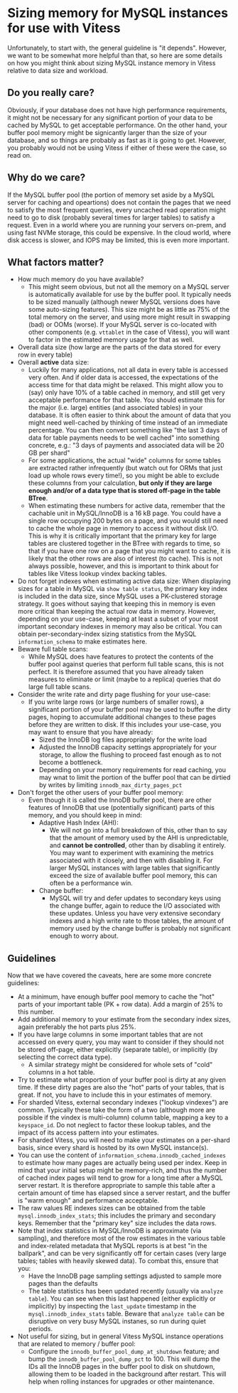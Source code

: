 # Sizing memory for MySQL instances for use with Vitess

Unfortunately, to start with, the general guideline is "it depends".  However,
we want to be somewhat more helpful than that, so here are some details on
how you might think about sizing MySQL instance memory in Vitess relative
to data size and workload.

## Do you really care?

Obviously, if your database does not have high performance requirements,
it might not be necessary for any significant portion of your data to
be cached by MySQL to get acceptable performance.  On the other hand,
your buffer pool memory might be signicantly larger than the size of
your database, and so things are probably as fast as it is going to
get.  However, you probably would not be using Vitess if either of
these were the case, so read on.

## Why do we care?

If the MySQL buffer pool (the portion of memory set aside by a MySQL server
for caching and opeartions) does not contain the pages that we need to
satisfy the most frequent queries, every uncached read operation might need
to go to disk (probably several times for larger tables) to satisfy a
request.  Even in a world where you are running your servers on-prem, and
using fast NVMe storage, this could be expensive.  In the cloud world, where
disk access is slower, and IOPS may be limited, this is even more
important.

## What factors matter?

  * How much memory do you have available?
    * This might seem obvious, but not all the memory on a MySQL server is
    automatically available for use by the buffer pool.  It typically needs
    to be sized manually (although newer MySQL versions does have some
    auto-sizing features).  This size might be as little as 75% of the total
    memory on the server, and using more might result in swapping (bad) or
    OOMs (worse).  If your MySQL server is co-located with other components
    (e.g. `vttablet` in the case of Vitess), you will want to factor in the
    estimated memory usage for that as well.
  * Overall data size (how large are the parts of the data stored for every
  row in every table)
  * Overall **active** data size:
    * Luckily for many applications, not all data in every table is accessed
    very often.  And if older data is accessed, the expectations of the
    access time for that data might be relaxed.  This might allow you to
    (say) only have 10% of a table cached in memory, and still get very
    acceptable performance for that table.  You should estimate this for
    the major (i.e. large) entities (and associated tables) in your database.
    It is often easier to think about the amount of data that you might
    need well-cached by thinking of time instead of an immediate percentage.
    You can then convert something like "the last 3 days of data for table
    payments needs to be well cached" into something concrete, e.g.: "3 days
    of payments and associated data will be 20 GB per shard"
    * For some applications, the actual "wide" columns for some tables are
    extracted rather infrequently (but watch out for ORMs that just load up
    whole rows every time!), so you might be able to exclude these columns
    from your calculation, **but only if they are large enough and/or of
    a data type that is stored off-page in the table BTree**.
    * When estimating these numbers for active data, remember that the
    cachable unit in MySQL/InnoDB is a 16 kB page.  You could have a single
    row occupying 200 bytes on a page, and you would still need to cache
    the whole page in memory to access it without disk I/O.  This is why
    it is critically important that the primary key for large tables are
    clustered together in the BTree with regards to time, so that if you
    have one row on a page that you might want to cache, it is likely
    that the other rows are also of interest (to cache).  This is not
    always possible, however, and this is important to think about for tables
    like Vitess lookup vindex backing tables.
  * Do not forget indexes when estimating active data size:
    When displaying sizes for a table in MySQL via `show table status`,
    the primary key index is included in the data size, since MySQL uses a
    PK-clustered storage strategy.  It goes without saying that keeping
    this in memory is even more critical than keeping the actual row data
    in memory.  However, depending on your use-case, keeping at least a
    subset of your most important secondary indexes in memory may also be
    critical.  You can obtain per-secondary-index sizing statistics from
    the MySQL `information_schema` to make estimates here.
  * Beware full table scans:
    * While MySQL does have features to protect the contents of the buffer
    pool against queries that perform full table scans, this is not perfect.
    It is therefore assumed that you have already taken measures to eliminate
    or limit (maybe to a replica) queries that do large full table scans.
  * Consider the write rate and dirty page flushing for your use-case:
    * If you write large rows (or large numbers of smaller rows), a significant
    portion of your buffer pool may be used to buffer the dirty pages, hoping
    to accumulate additional changes to these pages before they are written
    to disk.  If this includes your use-case, you may want to ensure that
    you have already:
      * Sized the InnoDB log files appropriately for the write load
      * Adjusted the InnoDB capacity settings appropriately for your
      storage, to allow the flushing to proceed fast enough as to not
      become a bottleneck.
      * Depending on your memory requirements for read caching, you may
      wnat to limit the portion of the buffer pool that can be dirtied
      by writes by limiting `innodb_max_dirty_pages_pct`
  * Don't forget the other users of your buffer pool memory:
    * Even though it is called the InnoDB buffer pool, there are other
    features of InnoDB that use (potentially significant) parts
    of this memory, and you should keep in mind:
      * Adaptive Hash Index (AHI):
        * We will not go into a full breakdown of this, other than to say
    that the amount of memory used by the AHI is unpredictable, and
    **cannot be controlled**, other than by disabling it entirely.
    You may want to experiment with examining the metrics associated
    with it closely, and then with disabling it.  For larger MySQL
    instances with large tables that significantly exceed the
    size of available buffer pool memory, this can often be a
    performance win.
      * Change buffer:
        * MySQL will try and defer updates to secondary keys using the
    change buffer, again to reduce the I/O associated with these
    updates.  Unless you have very extensive secondary indexes and
    a high write rate to those tables, the amount of memory used
    by the change buffer is probably not significant enough to
    worry about.

## Guidelines

Now that we have covered the caveats, here are some more concrete guidelines:

 * At a minimum, have enough buffer pool memory to cache the "hot" parts
 of your important table (PK + row data).  Add a margin of 25% to this number.
 * Add additional memory to your estimate from the secondary index sizes,
 again preferably the hot parts plus 25%.
 * If you have large columns in some important tables that are not accessed
 on every query, you may want to consider if they should not be stored off-page,
 either explicitly (separate table), or implicitly (by selecting the correct data
 type).
   * A similar strategy might be considered for whole sets of "cold" columns
   in a hot table.
 * Try to estimate what proportion of your buffer pool is dirty at any given
 time.  If these dirty pages are also the "hot" parts of your tables, that
 is great.  If not, you have to include this in your estimates of memory.
 * For sharded Vitess, external secondary indexes ("lookup vindexes") are
 common.  Typically these take the form of a two (although more are possible if
 the vindex is multi-column) column table, mapping a key to a `keyspace_id`.
 Do not neglect to factor these lookup tables, and the impact of its access
 pattern into your estimates.
 * For sharded Vitess, you will need to make your estimates on a per-shard
 basis, since every shard is hosted by its own MySQL instance(s).
 * You can use the content of `information_schema.innodb_cached_indexes` to
 estimate how many pages are actually being used per index.  Keep in mind
 that your initial setup might be memory-rich, and thus the number of cached
 index pages will tend to grow for a long time after a MySQL server restart.
 It is therefore appropriate to sample this table after a certain amount of
 time has elapsed since a server restart, and the buffer is "warm enough"
 and performance acceptable.
 * The raw values RE indexes sizes can be obtained from the table
 `mysql.innodb_index_stats`;  this includes the primary and secondary keys.
 Remember that the "primary key" size includes the data rows.
 * Note that index statistics in MySQL/InnoDB is approximate (via sampling),
 and therefore most of the row estimates in the various table and index-related
 metadata that MySQL reports is at best "in the ballpark", and can be
 very significantly off for certain cases (very large tables;  tables with
 heavily skewed data).  To combat this, ensure that you:
   * Have the InnoDB page sampling settings adjusted to sample more pages
   than the defaults
   * The table statistics has been updated recently (usually via
   `analyze table`).  You can see when this last happened (either explicitly
   or implicitly) by inspecting the `last_update` timestamp in the
   `mysql.innodb_index_stats` table.  Beware that `analyze table` can be
   disruptive on very busy MySQL instanes, so run during quiet periods.
 * Not useful for sizing, but in general Vitess MySQL instance operations
 that are related to memory / buffer pool:
   * Configure the `innodb_buffer_pool_dump_at_shutdown` feature; and bump the
   `innodb_buffer_pool_dump_pct` to 100.  This will dump the IDs all the
   InnoDB pages in the buffer pool to disk on shutdown, allowing them to
   be loaded in the background after restart.  This will help when rolling
   instances for upgrades or other maintenance.


